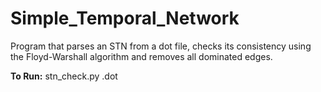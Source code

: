 # Simple_Temporal_Network
Program that parses an STN from a dot file, checks its consistency using the Floyd-Warshall algorithm and removes all dominated edges.

**To Run:** stn_check.py <dot filename>.dot
